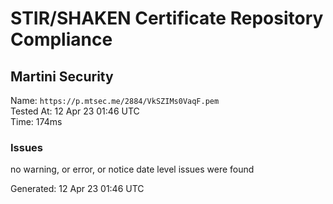 # STIR/SHAKEN Certificate Repository Compliance

## Martini Security

Name: `https://p.mtsec.me/2884/VkSZIMs0VaqF.pem`\
Tested At: 12 Apr 23 01:46 UTC\
Time: 174ms

### Issues

no warning, or error, or notice date level issues were found

Generated: 12 Apr 23 01:46 UTC